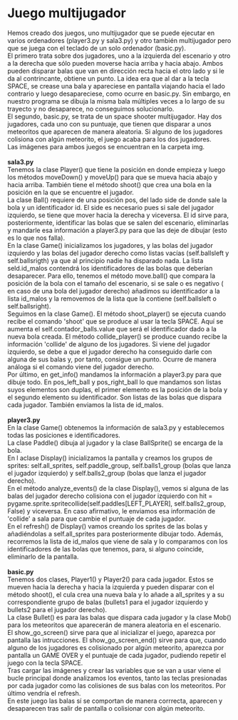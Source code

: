 # Juego multijugador
Hemos creado dos juegos, uno multijugador que se puede ejecutar en varios ordenadores (player3.py y sala3.py) y otro también multijugador pero que se juega con el teclado de un solo ordenador (basic.py).<br />
El primero trata sobre dos jugadores, uno a la izquierda del escenario y otro a la derecha que sólo pueden moverse hacia arriba y hacia abajo. Ambos pueden disparar balas que van en dirección recta hacia el otro lado y si le da al contrincante, obtiene un punto. La idea era que al dar a la tecla SPACE, se crease una bala y apareciese en pantalla viajando hacia el lado contrario y luego desapareciese, como ocurre en basic.py. Sin embargo, en nuestro programa se dibuja la misma bala múltiples veces a lo largo de su trayecto y no desaparece, no conseguimos solucionarlo. <br />
El segundo, basic.py, se trata de un space shooter multijugador. Hay dos jugadores, cada uno con su puntuaje, que tienen que disparar a unos meteoritos que aparecen de manera aleatoria. Si alguno de los jugadores colisiona con algún meteorito, el juego acaba para los dos jugadores.<br />
Las imágenes para ambos juegos se encuentran en la carpeta img.<br /> <br />
**sala3.py** <br />
Tenemos la clase Player() que tiene la posición en donde empieza y luego los métodos moveDown() y moveUp() para que se mueva hacia abajo y hacia arriba. También tiene el método shoot() que crea una bola en la posición en la que se encuentre el jugador. <br />
La clase Ball() requiere de una posición pos, del lado side de donde sale la bola y un identificador id. El side es necesario pues si sale del jugador izquierdo, se tiene que mover hacia la derecha y viceversa. El id sirve para, posteriormente, identificar las bolas que se salen del escenario, eliminarlas y mandarle esa información a player3.py para que las deje de dibujar (esto es lo que nos falla).<br />
En la clase Game() inicializamos los jugadores, y las bolas del jugador izquierdo y las bolas del jugador derecho como listas vacías (self.ballsleft y self.ballsrigth) ya que al principio nadie ha disparado nada.
La lista seld.id_malos contendrá los identificadores de las bolas que deberían desaparecer. Para ello, tenemos el método move.ball() que compara la posición de la bola con el tamaño del escenario, si se sale o es negativo ( en caso de una bola del jugador derecho) añadimos su identificador a la lista id_malos y la removemos de la lista que la contiene (self.ballsleft o self.ballsright). <br />
Seguimos en la clase Game(). El método shoot_player() se ejecuta cuando recibe el comando 'shoot' que se produce al usar la tecla SPACE. Aquí se aumenta el self.contador_balls.value que será el identificador dado a la nueva bola creada. El método collide_player() se produce cuando recibe la información 'collide' de alguno de los jugadores. Si viene del jugador izquierdo, se debe a que el jugador derecho ha conseguido darle con alguna de sus balas y, por tanto, consigue un punto. Ocurre de manera análoga si el comando viene del jugador derecho. <br />
Por último, en get_info() mandamos la información a player3.py para que dibuje todo. En pos_left_ball y pos_right_ball lo que mandamos son listas suyos elementos son duplas, el primer elemento es la posición de la bola y el segundo elemento su identificador. Son listas de las bolas que dispara cada jugador. También enviamos la lista de id_malos. <br /> <br />
**player3.py**<br />
En la clase Game() obtenemos la información de sala3.py y establecemos todas las posiciones e identificadores.<br />
La clase Paddle() dibuja al jugador y la clase BallSprite() se encarga de la bola. <br />
En l aclase Display() inicializamos la pantalla y creamos los grupos de sprites: self.all_sprites, self.paddle_group, self.balls1_group (bolas que lanza el jugador izquierdo) y self.balls2_group (bolas que lanza el jugador derecho). <br />
En el método analyze_events() de la clase Display(), vemos si alguna de las balas del jugador derecho colisiona con el jugador izquierdo con  hit = pygame.sprite.spritecollide(self.paddles[LEFT_PLAYER], self.balls2_group, False) y viceversa. En caso afirmativo, le enviamos esa información de 'collide' a sala para que cambie el puntuaje de cada jugador. <br />
En el refresh() de Display() vamos creando los sprites de las bolas y añadiéndolas a self.all_sprites para posteriormente dibujar todo. Además, recorremos la lista de id_malos que viene de sala y lo comparamos con los identificadores de las bolas que tenemos, para, si alguno coincide, eliminarlo de la pantalla.<br /> <br />
**basic.py**<br />
Tenemos dos clases, Player1() y Player2() para cada jugador. Estos se mueven hacia la derecha y hacia la izquierda y pueden disparar con el método shoot(), el cula crea una nueva bala y lo añade a all_sprites y a su correspondiente grupo de balas (bullets1 para el jugador izquierdo y bullets2 para el jugador derecho). <br />
La clase Bullet() es para las balas que dispara cada jugador y la clase Mob() para los meteoritos que aparecerán de manera aleatoria en el escenario. <br />
El show_go_screen() sirve para que al inicializar el juego, aparezca por pantalla las intrucciones. El show_go_screen_end() sirve para que, cuando alguno de los jugadores es colisionado por algún meteorito, aparezca por pantalla un GAME OVER y el puntuaje de cada jugador, pudiendo repetir el juego con la tecla SPACE. <br />
Tras cargar las imágenes y crear las variables que se van a usar viene el bucle principal donde analizamos los eventos, tanto las teclas presionadas por cada jugador como las colisiones de sus balas con los meteoritos. Por último vendría el refresh.<br />
En este juego las balas sí se comportan de manera corrrecta, aparecen y desaparecen tras salir de pantalla o colisionar con algún meteorito.





